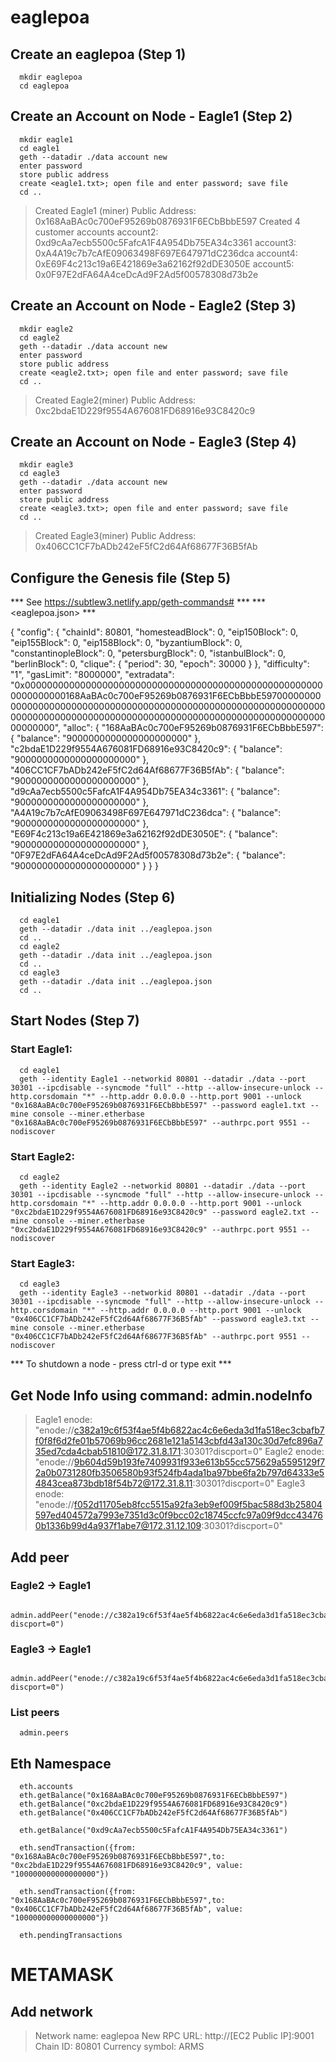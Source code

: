 # eaglepoa

## Create an eaglepoa (Step 1)
      mkdir eaglepoa
      cd eaglepoa

## Create an Account on Node - Eagle1 (Step 2)
      mkdir eagle1
      cd eagle1
      geth --datadir ./data account new
      enter password
      store public address
      create <eagle1.txt>; open file and enter password; save file
      cd ..

>Created Eagle1 (miner) Public Address: 0x168AaBAc0c700eF95269b0876931F6ECbBbbE597
>Created 4 customer accounts
      account2: 0xd9cAa7ecb5500c5FafcA1F4A954Db75EA34c3361
      account3: 0xA4A19c7b7cAfE09063498F697E647971dC236dca
      account4: 0xE69F4c213c19a6E421869e3a62162f92dDE3050E
      account5: 0x0F97E2dFA64A4ceDcAd9F2Ad5f00578308d73b2e

## Create an Account on Node - Eagle2 (Step 3)
      mkdir eagle2
      cd eagle2
      geth --datadir ./data account new
      enter password
      store public address
      create <eagle2.txt>; open file and enter password; save file
      cd ..

>Created Eagle2(miner) Public Address: 0xc2bdaE1D229f9554A676081FD68916e93C8420c9

## Create an Account on Node - Eagle3 (Step 4)
      mkdir eagle3
      cd eagle3
      geth --datadir ./data account new
      enter password
      store public address
      create <eagle3.txt>; open file and enter password; save file
      cd ..

>Created Eagle3(miner) Public Address: 0x406CC1CF7bADb242eF5fC2d64Af68677F36B5fAb

## Configure the Genesis file (Step 5)
*** See https://subtlew3.netlify.app/geth-commands# ***
*** <eaglepoa.json> ***
      
{
      "config": {
      "chainId": 80801,
      "homesteadBlock": 0,
      "eip150Block": 0,
      "eip155Block": 0,
      "eip158Block": 0,
      "byzantiumBlock": 0,
      "constantinopleBlock": 0,
      "petersburgBlock": 0,
      "istanbulBlock": 0,
      "berlinBlock": 0,
      "clique": {
            "period": 30,
            "epoch": 30000
      }
      },
      "difficulty": "1",
      "gasLimit": "8000000",
      "extradata": "0x0000000000000000000000000000000000000000000000000000000000000000168AaBAc0c700eF95269b0876931F6ECbBbbE5970000000000000000000000000000000000000000000000000000000000000000000000000000000000000000000000000000000000000000000000000000000000",
      "alloc": {
            "168AaBAc0c700eF95269b0876931F6ECbBbbE597": { "balance": "9000000000000000000000" },
            "c2bdaE1D229f9554A676081FD68916e93C8420c9": { "balance": "9000000000000000000000" },
            "406CC1CF7bADb242eF5fC2d64Af68677F36B5fAb": { "balance": "9000000000000000000000" },
            "d9cAa7ecb5500c5FafcA1F4A954Db75EA34c3361": { "balance": "9000000000000000000000" },
            "A4A19c7b7cAfE09063498F697E647971dC236dca": { "balance": "9000000000000000000000" },
            "E69F4c213c19a6E421869e3a62162f92dDE3050E": { "balance": "9000000000000000000000" },
            "0F97E2dFA64A4ceDcAd9F2Ad5f00578308d73b2e": { "balance": "9000000000000000000000" }
      }
}

## Initializing Nodes (Step 6)
      cd eagle1
      geth --datadir ./data init ../eaglepoa.json
      cd ..
      cd eagle2
      geth --datadir ./data init ../eaglepoa.json
      cd ..
      cd eagle3
      geth --datadir ./data init ../eaglepoa.json
      cd ..

## Start Nodes (Step 7)
### Start Eagle1:
      cd eagle1
      geth --identity Eagle1 --networkid 80801 --datadir ./data --port 30301 --ipcdisable --syncmode "full" --http --allow-insecure-unlock --http.corsdomain "*" --http.addr 0.0.0.0 --http.port 9001 --unlock "0x168AaBAc0c700eF95269b0876931F6ECbBbbE597" --password eagle1.txt --mine console --miner.etherbase  "0x168AaBAc0c700eF95269b0876931F6ECbBbbE597" --authrpc.port 9551 --nodiscover

### Start Eagle2:
      cd eagle2
      geth --identity Eagle2 --networkid 80801 --datadir ./data --port 30301 --ipcdisable --syncmode "full" --http --allow-insecure-unlock --http.corsdomain "*" --http.addr 0.0.0.0 --http.port 9001 --unlock "0xc2bdaE1D229f9554A676081FD68916e93C8420c9" --password eagle2.txt --mine console --miner.etherbase  "0xc2bdaE1D229f9554A676081FD68916e93C8420c9" --authrpc.port 9551 --nodiscover

### Start Eagle3:
      cd eagle3
      geth --identity Eagle3 --networkid 80801 --datadir ./data --port 30301 --ipcdisable --syncmode "full" --http --allow-insecure-unlock --http.corsdomain "*" --http.addr 0.0.0.0 --http.port 9001 --unlock "0x406CC1CF7bADb242eF5fC2d64Af68677F36B5fAb" --password eagle3.txt --mine console --miner.etherbase  "0x406CC1CF7bADb242eF5fC2d64Af68677F36B5fAb" --authrpc.port 9551 --nodiscover

*** To shutdown a node - press ctrl-d or type exit ***

## Get Node Info using command: admin.nodeInfo
>Eagle1 enode: "enode://c382a19c6f53f4ae5f4b6822ac4c6e6eda3d1fa518ec3cbafb7f0f8f6d2fe01b57069b96cc2681e121a5143cbfd43a130c30d7efc896a735ed7cda4cbab51810@172.31.8.171:30301?discport=0"
>Eagle2 enode: "enode://9b604d59b193fe7409931f933e613b55cc575629a5595129f72a0b0731280fb3506580b93f524fb4ada1ba97bbe6fa2b797d64333e54843cea873bdb18f54b72@172.31.8.11:30301?discport=0"
>Eagle3 enode: "enode://f052d11705eb8fcc5515a92fa3eb9ef009f5bac588d3b25804597ed404572a7993e7351d3c0f9bcc02c18745ccfc97a09f9dcc434760b1336b99d4a937f1abe7@172.31.12.109:30301?discport=0"


## Add peer

### Eagle2 -> Eagle1
      admin.addPeer("enode://c382a19c6f53f4ae5f4b6822ac4c6e6eda3d1fa518ec3cbafb7f0f8f6d2fe01b57069b96cc2681e121a5143cbfd43a130c30d7efc896a735ed7cda4cbab51810@172.31.8.171:30301?discport=0")

### Eagle3 -> Eagle1
      admin.addPeer("enode://c382a19c6f53f4ae5f4b6822ac4c6e6eda3d1fa518ec3cbafb7f0f8f6d2fe01b57069b96cc2681e121a5143cbfd43a130c30d7efc896a735ed7cda4cbab51810@172.31.8.171:30301?discport=0")

### List peers
      admin.peers

## Eth Namespace
      eth.accounts
      eth.getBalance("0x168AaBAc0c700eF95269b0876931F6ECbBbbE597")
      eth.getBalance("0xc2bdaE1D229f9554A676081FD68916e93C8420c9")
      eth.getBalance("0x406CC1CF7bADb242eF5fC2d64Af68677F36B5fAb")
      
      eth.getBalance("0xd9cAa7ecb5500c5FafcA1F4A954Db75EA34c3361")

      eth.sendTransaction({from: "0x168AaBAc0c700eF95269b0876931F6ECbBbbE597",to: "0xc2bdaE1D229f9554A676081FD68916e93C8420c9", value: "100000000000000000"})
     
      eth.sendTransaction({from: "0x168AaBAc0c700eF95269b0876931F6ECbBbbE597",to: "0x406CC1CF7bADb242eF5fC2d64Af68677F36B5fAb", value: "100000000000000000"})

      eth.pendingTransactions


# METAMASK
## Add network
>Network name: eaglepoa
>New RPC URL: http://[EC2 Public IP]:9001
>Chain ID: 80801
>Currency symbol: ARMS


